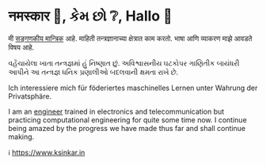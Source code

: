 # नमस्कार 🙏, કેમ છો ❔, Hallo 👋

मी [सङ्गणकीय मान्त्रिक](cv/mar.md) आहे. माहिती तन्त्रज्ञानाच्या क्षेत्रात काम करतो. भाषा आणि
व्याकरण माझे आवडते विषय आहे.

વહેંચાયેલા ખાતા તન્ત્રજ્ઞમાં હું નિષ્ણાત છું. અવિશ્વાસનીય ઘટકોપર ગાણિતીક બાયંધરી
આપીને આ તન્ત્રજ્ઞ ધનિક પ્રણાલીઓ બદલવાની ક્ષમતા રાખે છે.

Ich interessiere mich für föderiertes maschinelles Lernen unter
Wahrung der Privatsphäre.

I am an [engineer](cv/eng.md) trained in electronics and telecommunication but
practicing computational engineering for quite some time now. I
continue being amazed by the progress we have made thus far and shall
continue making.


ℹ️ https://www.ksinkar.in
